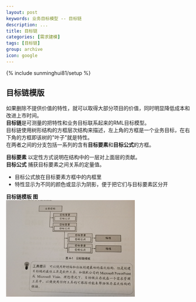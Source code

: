 ```yaml
---
layout: post
keywords: 业务目标模型 -- 目标链
description: ...
title: 目标链
categories: [需求建模]
tags: [目标链]
group: archive
icon: google
---
```

{% include sunminghui81/setup %}


## 目标链模版
如果删除不提供价值的特性，就可以取得大部分项目的价值，同时明显降低成本和改进上市时间。  
**目标链**是可测量的把特性和业务目标联系起来的RML目标模型。  
目标链使用树形结构的方框层次结构来描述，左上角的方框是一个业务目标，在右下角的方框即该树的"叶子"就是特性。  
在两者之间的分支包括一系列的含有**目标要素**和**目标公式**的方框。  

**目标要素** 以定性方式说明在结构中的一层对上面层的贡献。  
**目标公式** 捕获目标要素之间关系的定量值。  
- 目标公式放在目标要素方框中的内框里  
- 特性显示为不同的颜色或显示为阴影，便于把它们与目标要素区分开  

**目标链模板 图**  
<img src="/image/RML/dest_link_model.png" alt="broadcasting" width="70%" height="70%"/>
